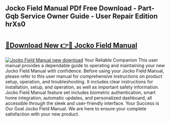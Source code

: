 ## Jocko Field Manual PDf Free Download - Part-Gqb Service Owner Guide - User Repair Edition hrXs0

# <h2><a href="http://bc31884.oget.top/?id=Jocko+Field+Manual">🔗Download New 👉🔴 Jocko Field Manual</a></h2>

[![Jocko Field Manual new download](https://i.imgur.com/5g1atiW.png)](http://bc31884.oget.top/?id=Jocko+Field+Manual)
Your Reliable Companion This user manual provides a dependable guide to operating and maintaining your new Jocko Field Manual with confidence. Before using your Jocko Field Manual, please refer to this user manual for comprehensive instructions on product setup, operation, and troubleshooting. It includes clear instructions for installation, setup, and operation, as well as important safety information. Jocko Field Manual feature set includes biometric authentication, smart home integration, automatic updates, and personalized dashboard, all accessible through the sleek and user-friendly interface. Your Success is Our Goal Jocko Field Manual. We are here to ensure your complete satisfaction with your new product.
